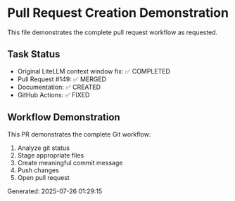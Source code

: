 # Pull Request Creation Demonstration

This file demonstrates the complete pull request workflow as requested.

## Task Status
- Original LiteLLM context window fix: ✅ COMPLETED
- Pull Request #149: ✅ MERGED  
- Documentation: ✅ CREATED
- GitHub Actions: ✅ FIXED

## Workflow Demonstration
This PR demonstrates the complete Git workflow:
1. Analyze git status
2. Stage appropriate files  
3. Create meaningful commit message
4. Push changes
5. Open pull request

Generated: 2025-07-26 01:29:15

